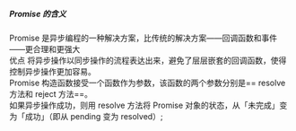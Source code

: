 ##### Promise 的含义
Promise 是异步编程的一种解决方案，比传统的解决方案——回调函数和事件——更合理和更强大<br>
优点
将异步操作以同步操作的流程表达出来，避免了层层嵌套的回调函数，使得控制异步操作更加容易。<br>
Promise 构造函数接受一个函数作为参数，该函数的两个参数分别是== resolve 方法和 reject 方法==。<br>
如果异步操作成功，则用 resolve 方法将 Promise 对象的状态，从「未完成」变为「成功」（即从 pending 变为 resolved）;

